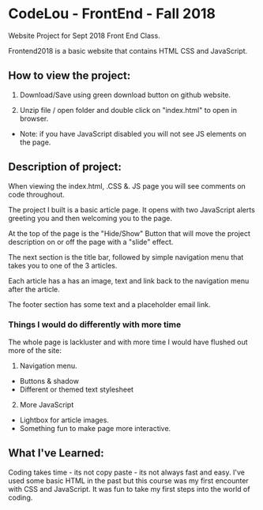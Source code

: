 # CodeLou - FrontEnd - Fall 2018
Website Project for Sept 2018 Front End Class.

Frontend2018 is a basic website that contains HTML CSS and JavaScript.

## How to view the project:
1. Download/Save using green download button on github website.

2. Unzip file / open folder and double click on "index.html" to open in browser.
  * Note: if you have JavaScript disabled you will not see JS elements on the page.


## Description of project:

When viewing the index.html, .CSS &. JS page you will see comments on code throughout.

The project I built is a basic article page.  It opens with two JavaScript alerts greeting you and then welcoming you to the page.

At the top of the page is the "Hide/Show" Button that will move the project description on or off the page with a "slide" effect.

The next section is the title bar, followed by simple navigation menu that takes you to one of the 3 articles.

Each article has a has an image, text and link back to the navigation menu after the article.

The footer section has some text and a placeholder email link.

### Things I would do differently with more time

The whole page is lackluster and with more time I would have flushed out more of the site:

1. Navigation menu.
  * Buttons & shadow
  * Different or themed text stylesheet

2. More JavaScript
  * Lightbox for article images.
  * Something fun to make page more interactive.


## What I've Learned:

Coding takes time - its not copy paste - its not always fast and easy.  I've used some basic HTML in the past but this course was my first encounter with CSS and JavaScript.  It was fun to take my first steps into the world of coding.
